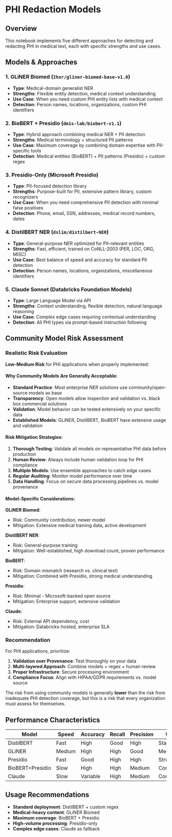 # PHI Redaction Models

## Overview

This notebook implements five different approaches for detecting and redacting PHI in medical text, each with specific strengths and use cases.

## Models & Approaches

### 1. GLiNER Biomed (`Ihor/gliner-biomed-base-v1.0`)
- **Type**: Medical-domain generalist NER
- **Strengths**: Flexible entity detection, medical context understanding
- **Use Case**: When you need custom PHI entity lists with medical context
- **Detection**: Person names, locations, organizations, custom PHI identifiers

### 2. BioBERT + Presidio (`dmis-lab/biobert-v1.1`)
- **Type**: Hybrid approach combining medical NER + PII detection
- **Strengths**: Medical terminology + structured PII patterns
- **Use Case**: Maximum coverage by combining domain expertise with PII-specific tools
- **Detection**: Medical entities (BioBERT) + PII patterns (Presidio) + custom regex

### 3. Presidio-Only (Microsoft Presidio)
- **Type**: PII-focused detection library
- **Strengths**: Purpose-built for PII, extensive pattern library, custom recognizers
- **Use Case**: When you need comprehensive PII detection with minimal false positives
- **Detection**: Phone, email, SSN, addresses, medical record numbers, dates

### 4. DistilBERT NER (`dslim/distilbert-NER`)
- **Type**: General-purpose NER optimized for PII-relevant entities
- **Strengths**: Fast, efficient, trained on CoNLL-2003 (PER, LOC, ORG, MISC)
- **Use Case**: Best balance of speed and accuracy for standard PII detection
- **Detection**: Person names, locations, organizations, miscellaneous identifiers

### 5. Claude Sonnet (Databricks Foundation Models)
- **Type**: Large Language Model via API
- **Strengths**: Context understanding, flexible detection, natural language reasoning
- **Use Case**: Complex edge cases requiring contextual understanding
- **Detection**: All PHI types via prompt-based instruction following

## Community Model Risk Assessment

### Realistic Risk Evaluation

**Low-Medium Risk** for PHI applications when properly implemented:

#### Why Community Models Are Generally Acceptable:
- **Standard Practice**: Most enterprise NER solutions use community/open-source models as base
- **Transparency**: Open models allow inspection and validation vs. black box commercial solutions
- **Validation**: Model behavior can be tested extensively on your specific data
- **Established Models**: GLiNER, DistilBERT, BioBERT have extensive usage and validation

#### Risk Mitigation Strategies:
1. **Thorough Testing**: Validate all models on representative PHI data before production
2. **Human Review**: Always include human validation loop for PHI compliance
3. **Multiple Models**: Use ensemble approaches to catch edge cases
4. **Regular Auditing**: Monitor model performance over time
5. **Data Handling**: Focus on secure data processing pipelines vs. model provenance

#### Model-Specific Considerations:

**GLiNER Biomed**:
- Risk: Community contribution, newer model
- Mitigation: Extensive medical training data, active development

**DistilBERT NER**:
- Risk: General-purpose training
- Mitigation: Well-established, high download count, proven performance

**BioBERT**:
- Risk: Domain mismatch (research vs. clinical text)
- Mitigation: Combined with Presidio, strong medical understanding

**Presidio**:
- Risk: Minimal - Microsoft-backed open source
- Mitigation: Enterprise support, extensive validation

**Claude**:
- Risk: External API dependency, cost
- Mitigation: Databricks-hosted, enterprise SLA

### Recommendation

For PHI applications, prioritize:
1. **Validation over Provenance**: Test thoroughly on your data
2. **Multi-layered Approach**: Combine models + regex + human review
3. **Proper Infrastructure**: Secure processing environment
4. **Compliance Focus**: Align with HIPAA/GDPR requirements vs. model source

The risk from using community models is generally **lower** than the risk from inadequate PHI detection coverage, but this is a risk that every organization must assess for themselves.

## Performance Characteristics

| Model | Speed | Accuracy | Recall | Precision | Use Case |
|-------|-------|----------|--------|-----------|----------|
| DistilBERT | Fast | High | Good | High | Standard PII |
| GLiNER | Medium | High | High | Good | Medical PII |
| Presidio | Fast | Good | High | High | Structured PII |
| BioBERT+Presidio | Slow | High | High | Medium | Comprehensive |
| Claude | Slow | Variable | High | Medium | Complex cases |

## Usage Recommendations

- **Standard deployment**: DistilBERT + custom regex
- **Medical-heavy content**: GLiNER Biomed
- **Maximum coverage**: BioBERT + Presidio
- **High-volume processing**: Presidio-only
- **Complex edge cases**: Claude as fallback
